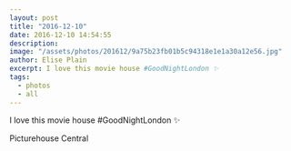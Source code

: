 ```yaml
---
layout: post
title: "2016-12-10"
date: 2016-12-10 14:54:55
description: 
image: "/assets/photos/201612/9a75b23fb01b5c94318e1e1a30a12e56.jpg"
author: Elise Plain
excerpt: I love this movie house #GoodNightLondon ✨
tags: 
  - photos
  - all
---
```


I love this movie house #GoodNightLondon ✨
<p></p>
Picturehouse Central
